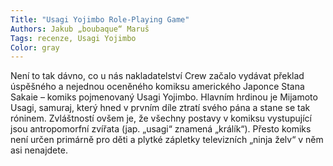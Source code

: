 ```yaml
---
Title: "Usagi Yojimbo Role-Playing Game"
Authors: Jakub „boubaque“ Maruš
Tags: recenze, Usagi Yojimbo
Color: gray
---
```

Není to tak dávno, co u nás nakladatelství Crew začalo vydávat překlad úspěšného a nejednou oceněného komiksu amerického Japonce Stana Sakaie – komiks pojmenovaný Usagi Yojimbo. Hlavním hrdinou je Mijamoto Usagi, samuraj, který hned v prvním díle ztratí svého pána a stane se tak róninem. Zvláštností ovšem je, že všechny postavy v komiksu vystupující jsou antropomorfní zvířata (jap. „usagi“ znamená „králík“). Přesto komiks není určen primárně pro děti a plytké zápletky televizních „ninja želv“ v něm asi nenajdete.

